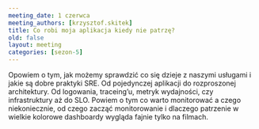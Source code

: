 ```yaml
---
meeting_date: 1 czerwca
meeting_authors: [krzysztof.skitek]
title: Co robi moja aplikacja kiedy nie patrzę?
old: false
layout: meeting
categories: [sezon-5]
---
```


Opowiem o tym, jak możemy sprawdzić co się dzieje z naszymi usługami i jakie są dobre praktyki SRE.
Od pojedynczej aplikacji do rozproszonej architektury.
Od logowania, traceing’u, metryk wydajności, czy infrastruktury aż do SLO.
Powiem o tym co warto monitorować a czego niekoniecznie, od czego zacząć monitorowanie i dlaczego patrzenie w wielkie kolorowe dashboardy wygląda fajnie tylko na filmach.